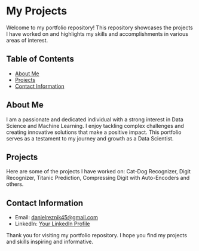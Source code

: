 # My Projects

Welcome to my portfolio repository! This repository showcases the projects I have worked on and highlights my skills and accomplishments in various areas of interest.

## Table of Contents

- [About Me](#about-me)
- [Projects](#projects)
- [Contact Information](#contact-information)

## About Me

I am a passionate and dedicated individual with a strong interest in Data Science and Machine Learning. I enjoy tackling complex challenges and creating innovative solutions that make a positive impact. This portfolio serves as a testament to my journey and growth as a Data Scientist.

## Projects

Here are some of the projects I have worked on: Cat-Dog Recognizer, Digit Recognizer, Titanic Prediction, Compressing Digit with Auto-Encoders and others.


## Contact Information

- Email: danielreznik45@gmail.com
- LinkedIn: [Your LinkedIn Profile]([https://www.linkedin.com/in/yourusername/](https://www.linkedin.com/in/danylo-reznyk-2b6a92237/))


Thank you for visiting my portfolio repository. I hope you find my projects and skills inspiring and informative.
